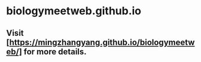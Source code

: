 # biologymeetweb.github.io

## Visit [https://mingzhangyang.github.io/biologymeetweb/] for more details.